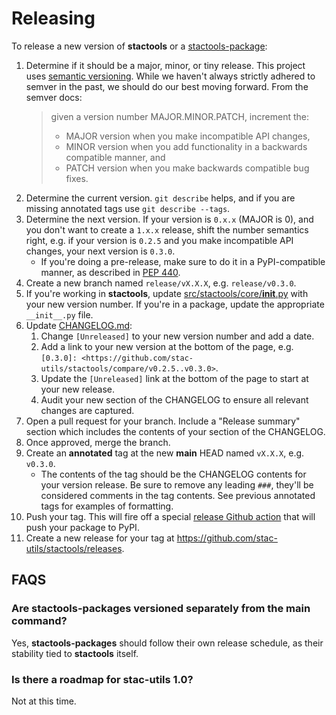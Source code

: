 # Releasing

To release a new version of **stactools** or a [stactools-package](https://github.com/stactools-packages/):

1. Determine if it should be a major, minor, or tiny release.
   This project uses [semantic versioning](https://semver.org/).
   While we haven't always strictly adhered to semver in the past, we should do our best moving forward.
   From the semver docs: 
   > given a version number MAJOR.MINOR.PATCH, increment the:
   > - MAJOR version when you make incompatible API changes,
   > - MINOR version when you add functionality in a backwards compatible manner, and
   > - PATCH version when you make backwards compatible bug fixes.
2. Determine the current version.
   `git describe` helps, and if you are missing annotated tags use `git describe --tags`.
3. Determine the next version.
   If your version is `0.x.x` (MAJOR is 0), and you don't want to create a `1.x.x` release, shift the number semantics right, e.g. if your version is `0.2.5` and you make incompatible API changes, your next version is `0.3.0`.
    - If you're doing a pre-release, make sure to do it in a PyPI-compatible manner, as described in [PEP 440](https://www.python.org/dev/peps/pep-0440/#pre-releases).
4. Create a new branch named `release/vX.X.X`, e.g. `release/v0.3.0`.
5. If you're working in **stactools**, update [src/stactools/core/__init__.py](build/lib/stactools/cli/__init__.py) with your new version number.
   If you're in a package, update the appropriate `__init__.py` file.
6. Update [CHANGELOG.md](CHANGELOG.md):
   1. Change `[Unreleased]` to your new version number and add a date.
   2. Add a link to your new version at the bottom of the page, e.g. `[0.3.0]: <https://github.com/stac-utils/stactools/compare/v0.2.5..v0.3.0>`.
   3. Update the `[Unreleased]` link at the bottom of the page to start at your new release.
   4. Audit your new section of the CHANGELOG to ensure all relevant changes are captured.
7. Open a pull request for your branch.
   Include a "Release summary" section which includes the contents of your section of the CHANGELOG.
8. Once approved, merge the branch.
9.  Create an **annotated** tag at the new **main** HEAD named `vX.X.X`, e.g. `v0.3.0`.
    - The contents of the tag should be the CHANGELOG contents for your version release.
      Be sure to remove any leading `###`, they'll be considered comments in the tag contents.
      See previous annotated tags for examples of formatting.
10. Push your tag.
    This will fire off a special [release Github action](.github/workflows/release.yml) that will push your package to PyPI.
11. Create a new release for your tag at https://github.com/stac-utils/stactools/releases.


## FAQS

### Are stactools-packages versioned separately from the main command?

Yes, **stactools-packages** should follow their own release schedule, as their stability tied to **stactools** itself.

### Is there a roadmap for stac-utils 1.0?

Not at this time.
